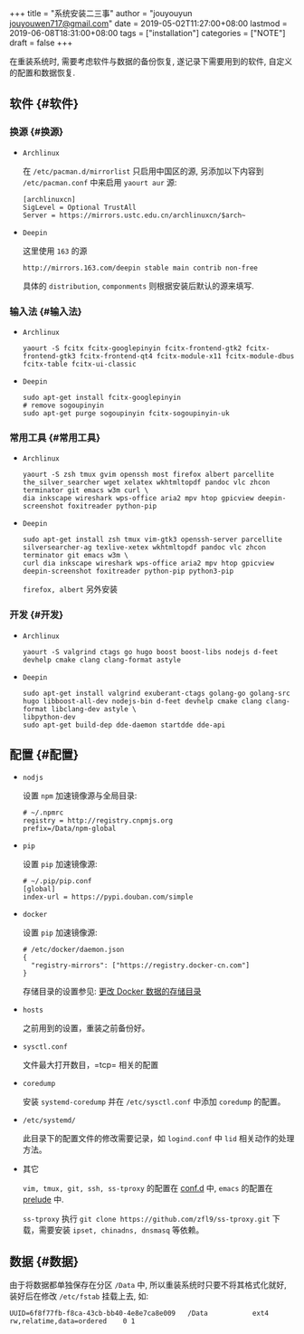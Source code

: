 +++
title = "系统安装二三事"
author = "jouyouyun <jouyouwen717@gmail.com>"
date = 2019-05-02T11:27:00+08:00
lastmod = 2019-06-08T18:31:00+08:00
tags = ["installation"]
categories = ["NOTE"]
draft = false
+++

在重装系统时, 需要考虑软件与数据的备份恢复, 遂记录下需要用到的软件, 自定义的配置和数据恢复.


## 软件 {#软件}


### 换源 {#换源}

-   `Archlinux`

    在 `/etc/pacman.d/mirrorlist` 只启用中国区的源, 另添加以下内容到 `/etc/pacman.conf` 中来启用 `yaourt aur` 源:

    ```shell
    [archlinuxcn]
    SigLevel = Optional TrustAll
    Server = https://mirrors.ustc.edu.cn/archlinuxcn/$arch~
    ```

-   `Deepin`

    这里使用 `163` 的源

    ```shell
    http://mirrors.163.com/deepin stable main contrib non-free
    ```

    具体的 `distribution`, `componments` 则根据安装后默认的源来填写.


### 输入法 {#输入法}

-   `Archlinux`

    ```shell
    yaourt -S fcitx fcitx-googlepinyin fcitx-frontend-gtk2 fcitx-frontend-gtk3 fcitx-frontend-qt4 fcitx-module-x11 fcitx-module-dbus fcitx-table fcitx-ui-classic
    ```

-   `Deepin`

    ```shell
    sudo apt-get install fcitx-googlepinyin
    # remove sogoupinyin
    sudo apt-get purge sogoupinyin fcitx-sogoupinyin-uk
    ```


### 常用工具 {#常用工具}

-   `Archlinux`

    ```shell
    yaourt -S zsh tmux gvim openssh most firefox albert parcellite the_silver_searcher wget xelatex wkhtmltopdf pandoc vlc zhcon terminator git emacs w3m curl \
    dia inkscape wireshark wps-office aria2 mpv htop gpicview deepin-screenshot foxitreader python-pip
    ```

-   `Deepin`

    ```shell
    sudo apt-get install zsh tmux vim-gtk3 openssh-server parcellite silversearcher-ag texlive-xetex wkhtmltopdf pandoc vlc zhcon terminator git emacs w3m \
    curl dia inkscape wireshark wps-office aria2 mpv htop gpicview deepin-screenshot foxitreader python-pip python3-pip
    ```

    `firefox, albert` 另外安装


### 开发 {#开发}

-   `Archlinux`

    ```shell
    yaourt -S valgrind ctags go hugo boost boost-libs nodejs d-feet devhelp cmake clang clang-format astyle
    ```

-   `Deepin`

    ```shell
    sudo apt-get install valgrind exuberant-ctags golang-go golang-src hugo libboost-all-dev nodejs-bin d-feet devhelp cmake clang clang-format libclang-dev astyle \
    libpython-dev
    sudo apt-get build-dep dde-daemon startdde dde-api
    ```


## 配置 {#配置}

-   `nodjs`

    设置 `npm` 加速镜像源与全局目录:

    ```shell
    # ~/.npmrc
    registry = http://registry.cnpmjs.org
    prefix=/Data/npm-global
    ```

-   `pip`

    设置 `pip` 加速镜像源:

    ```shell
    # ~/.pip/pip.conf
    [global]
    index-url = https://pypi.douban.com/simple
    ```

-   `docker`

    设置 `pip` 加速镜像源:

    ```shell
    # /etc/docker/daemon.json
    {
      "registry-mirrors": ["https://registry.docker-cn.com"]
    }
    ```

    存储目录的设置参见: [更改 Docker 数据的存储目录](http://jouyouyun.github.io/post/docker-data-storage/)

-   `hosts`

    之前用到的设置，重装之前备份好。

-   `sysctl.conf`

    文件最大打开数目，=tcp= 相关的配置

-   `coredump`

    安装 `systemd-coredump` 并在 `/etc/sysctl.conf` 中添加 `coredump` 的配置。

-   `/etc/systemd/`

    此目录下的配置文件的修改需要记录，如 `logind.conf` 中 `lid` 相关动作的处理方法。

-   其它

    `vim, tmux, git, ssh, ss-tproxy` 的配置在 [conf.d](https://gitee.com/jouyouyun/conf.d) 中, `emacs` 的配置在 [prelude](https://github.com/jouyouyun/prelude) 中.

    `ss-tproxy` 执行 `git clone https://github.com/zfl9/ss-tproxy.git` 下载，需要安装 `ipset, chinadns, dnsmasq` 等依赖。


## 数据 {#数据}

由于将数据都单独保存在分区 `/Data` 中, 所以重装系统时只要不将其格式化就好, 装好后在修改 `/etc/fstab` 挂载上去, 如:

```shell
UUID=6f8f77fb-f8ca-43cb-bb40-4e8e7ca8e009   /Data           ext4        rw,relatime,data=ordered    0 1
```
